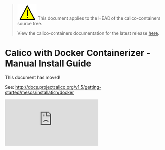 <!--- master only -->
> ![warning](../images/warning.png) This document applies to the HEAD of the calico-containers source tree.
>
> View the calico-containers documentation for the latest release [here](https://github.com/projectcalico/calico-containers/blob/v0.22.0/README.md).
<!--- else
> You are viewing the calico-containers documentation for release **release**.
<!--- end of master only -->

# Calico with Docker Containerizer - Manual Install Guide

This document has moved!

See: http://docs.projectcalico.org/v1.5/getting-started/mesos/installation/docker

[![Analytics](https://calico-ga-beacon.appspot.com/UA-52125893-3/calico-containers/docs/mesos/ManualInstallCalicoDockerContainerizer.md?pixel)](https://github.com/igrigorik/ga-beacon)
